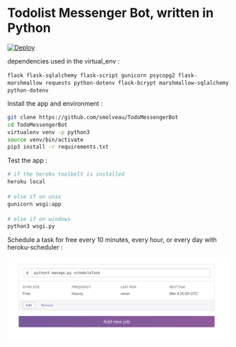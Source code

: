# Todolist Messenger Bot, written in Python

[![Deploy](https://www.herokucdn.com/deploy/button.svg)](https://heroku.com/deploy)

dependencies used in the virtual_env :

`flask flask-sqlalchemy flask-script gunicorn psycopg2 flask-marshmallow requests python-dotenv flask-bcrypt marshmallow-sqlalchemy python-dotenv`

Install the app and environment :

```bash
git clone https://github.com/smolveau/TodoMessengerBot
cd TodoMessengerBot
virtualenv venv -p python3
source venv/bin/activate
pip3 install -r requirements.txt
```

Test the app :

```bash
# if the heroku toolbelt is installed
heroku local

# else if on unix
gunicorn wsgi:app

# else if on windows
python3 wsgi.py
```

Schedule a task for free every 10 minutes, every hour, or every day with heroku-scheduler :

![Scheduler](heroku_scheduler_example.png)
